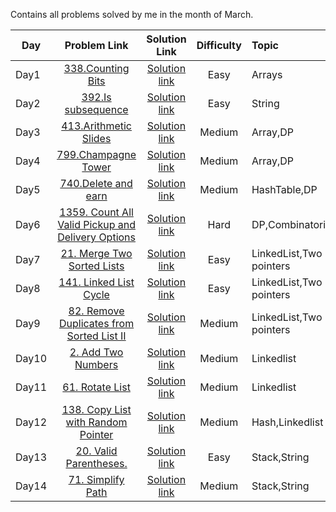 Contains all problems solved by me in the month of March.

| Day           | Problem Link                                 |           Solution Link               |Difficulty          |Topic |Language Used|
| ------------- |:--------------------------------------------:| :------------------------------------:|:------------------:|:------------|:--------|
| Day1          |  [338.Counting Bits](https://leetcode.com/problems/counting-bits/) | [Solution link](https://github.com/ritikjain833/Leetcode_Solved_Problems/blob/main/LeetcodeDailyMarchChallenge/338.Counting_bits.cpp) |  Easy|Arrays|C++|
|Day2           | [392.Is subsequence](https://leetcode.com/problems/is-subsequence/) | [Solution link](https://github.com/ritikjain833/Leetcode_Solved_Problems/blob/main/LeetcodeDailyMarchChallenge/392.IsSubsequence.cpp)    |Easy|  String|C++|
|Day3           | [413.Arithmetic Slides](https://leetcode.com/problems/arithmetic-slices/) | [Solution link](https://github.com/ritikjain833/Leetcode_Solved_Problems/blob/main/LeetcodeDailyMarchChallenge/413.%20ArithmeticSlides.cpp)    |Medium|  Array,DP|C++|
|Day4           | [799.Champagne Tower](https://leetcode.com/problems/champagne-tower/) | [Solution link](https://github.com/ritikjain833/Leetcode_Solved_Problems/blob/main/LeetcodeDailyMarchChallenge/799.ChampagneTower.py)    |Medium|  Array,DP|Python|
|Day5           | [740.Delete and earn](https://leetcode.com/problems/delete-and-earn/) | [Solution link](https://github.com/ritikjain833/Leetcode_Solved_Problems/blob/main/LeetcodeDailyMarchChallenge/740.DeleteandEarn.py)    |Medium|  HashTable,DP|Python|
|Day6           | [1359. Count All Valid Pickup and Delivery Options](https://leetcode.com/problems/count-all-valid-pickup-and-delivery-options/) | [Solution link](https://github.com/ritikjain833/Leetcode_Solved_Problems/blob/main/LeetcodeDailyMarchChallenge/1359.%20Count%20All%20Valid%20Pickup%20and%20Delivery%20Options.py)    |Hard|  DP,Combinatorics|Python|
|Day7           | [21. Merge Two Sorted Lists](https://leetcode.com/problems/merge-two-sorted-lists/) | [Solution link](https://github.com/ritikjain833/Leetcode_Solved_Problems/blob/main/LeetcodeDailyMarchChallenge/21.%20Merge%20Two%20Sorted%20Lists.py)    |Easy|  LinkedList,Two pointers|Python|
|Day8           | [141. Linked List Cycle](https://leetcode.com/problems/linked-list-cycle/) | [Solution link](https://github.com/ritikjain833/Leetcode_Solved_Problems/blob/main/LeetcodeDailyMarchChallenge/141.%20Linked%20List%20Cycle.cpp)    |Easy|  LinkedList,Two pointers|C++|
|Day9           | [82. Remove Duplicates from Sorted List II](https://leetcode.com/problems/remove-duplicates-from-sorted-list-ii/) | [Solution link](https://github.com/ritikjain833/Leetcode_Solved_Problems/blob/main/LeetcodeDailyMarchChallenge/82.%20Remove%20Duplicates%20from%20Sorted%20List%20II.py)    |Medium|  LinkedList,Two pointers|Python|
|Day10       | [2. Add Two Numbers](https://leetcode.com/problems/add-two-numbers/) | [Solution link](https://github.com/ritikjain833/Leetcode_Solved_Problems/blob/main/LinkedList/2.%20Add%20Two%20Numbers.py) |  Medium|Linkedlist| Python|
|Day11       | [61. Rotate List](https://leetcode.com/problems/rotate-list/) | [Solution link](https://github.com/ritikjain833/Leetcode_Solved_Problems/blob/main/LinkedList/61.%20Rotate%20List.py) |  Medium|Linkedlist| Python|
|Day12      | [138. Copy List with Random Pointer](https://leetcode.com/problems/copy-list-with-random-pointer/) | [Solution link](https://github.com/ritikjain833/Leetcode_Solved_Problems/blob/main/LinkedList/138.%20Copy%20List%20with%20Random%20Pointer.py) |  Medium|Hash,Linkedlist| Python|
|Day13      | [20. Valid Parentheses.](https://leetcode.com/problems/valid-parentheses/) | [Solution link](https://github.com/ritikjain833/Leetcode_Solved_Problems/blob/main/LeetcodeDailyMarchChallenge/20.%20Valid%20Parentheses.py) |  Easy|Stack,String| Python|
|Day14      | [71. Simplify Path](https://leetcode.com/problems/simplify-path/) | [Solution link](https://github.com/ritikjain833/Leetcode_Solved_Problems/blob/main/LeetcodeDailyMarchChallenge/71.%20Simplify%20Path.py) |  Medium|Stack,String| Python|
